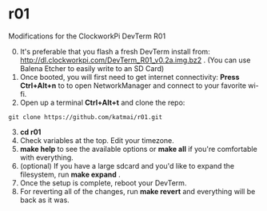 # r01
Modifications for the ClockworkPi DevTerm R01

0. It's preferable that you flash a fresh DevTerm install from: http://dl.clockworkpi.com/DevTerm_R01_v0.2a.img.bz2 . (You can use Balena Etcher to easily write to an SD Card)
1. Once booted, you will first need to get internet connectivity: **Press Ctrl+Alt+n** to to open NetworkManager and connect to your favorite wi-fi.
2. Open up a terminal **Ctrl+Alt+t** and clone the repo: 
```
git clone https://github.com/katmai/r01.git
```
3. **cd r01**
4. Check variables at the top. Edit your timezone.
5. **make help** to see the available options or **make all** if you're comfortable with everything.
6. (optional) If you have a large sdcard and you'd like to expand the filesystem, run **make expand** .
7. Once the setup is complete, reboot your DevTerm.
8. For reverting all of the changes, run **make revert** and everything will be back as it was.